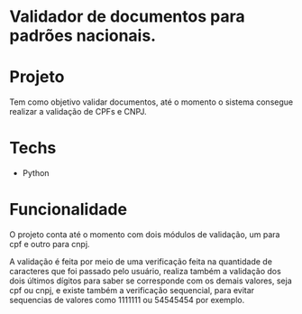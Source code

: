 # Validador de documentos para padrões nacionais.
# Projeto
Tem como objetivo validar documentos, até o momento o sistema consegue realizar a validação de CPFs e CNPJ.
# Techs
- Python
# Funcionalidade
O projeto conta até o momento com dois módulos de validação, um para cpf e outro para cnpj. 

A validação é feita por meio de uma verificação feita na quantidade de caracteres que foi passado pelo usuário, realiza também a validação dos dois últimos dígitos para saber se corresponde com os demais valores, seja cpf ou cnpj, e existe também a verificação sequencial, para evitar sequencias de valores como 1111111 ou 54545454 por exemplo.

